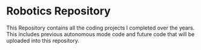 # Robotics Repository

This Repository contains all the coding projects I completed over the years. This includes previous autonomous mode code and future code that will be uploaded into this repository.
